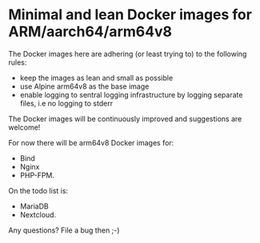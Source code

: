 # Minimal and lean Docker images for ARM/aarch64/arm64v8
The Docker images here are adhering (or least trying to) to the following rules:
- keep the images as lean and small as possible
- use Alpine arm64v8 as the base image
- enable logging to sentral logging infrastructure by logging separate files, i.e no logging to stderr


The Docker images will be continuously improved and suggestions are welcome!

For now there will be arm64v8 Docker images for:
- Bind
- Nginx
- PHP-FPM.

On the todo list is:
- MariaDB
- Nextcloud. 


 Any questions? File a bug then ;-)


